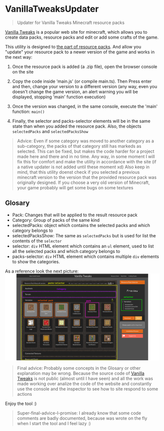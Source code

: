 # VanillaTweaksUpdater

> Updater for Vanilla Tweaks Minecraft resource packs

[Vanilla Tweaks](https://vanillatweaks.net/) is a popular web site for minecraft, which allows you to create data packs, resource packs and edit or add some crafts of the game.

This utility is designed to [the part of resource packs](https://vanillatweaks.net/picker/resource-packs/). And allow you "update" your resource pack to a newer version of the game and works in the next way:</br>

1. Once the resource pack is added (a .zip file), open the browser console on the site

2. Copy the code inside 'main.js' (or compile main.ts). Then Press enter and then, change your version to a different version (any way, even you doesn't change the game version, an alert warning you will be displayed, stopping 'main' function execution)

3. Once the version was changed, in the same console, execute the 'main' function: `main()`

4. Finally, the selector and packs-selector elements will be in the same state than when you added the resource pack. Also, the objects `selectedPacks` and `selectedPacksShow`

> Advice: Even if some category was moved to another category as a sub-category, the packs of that category still has markeds as selected.
> This can be fixed, but makes the code harder for a project made here and there and in no time. Any way, in some moment I will fix this for comfort and make the utility in accordance with the site (if a native updater is not added until these moment xd)
> Also keep in mind, that this utility doenst check if you selected a previous minecraft version to the version that the provided resource pack was originally designed. If you choose a very old version of Minecraft, your game probably will get some bugs on some textures

## Glosary

- Pack: Changes that will be applied to the result resource pack
- Category: Group of packs of the same kind
- selectedPacks: object which contains the selected packs and which category belongs to
- selectedPacksShow: The same as `selectedPacks` but is used for list the contents of the `selector`
- selector: `div` HTML element which contains an `ul` element, used to list all the selected packs and which category belongs to
- packs-selector: `div` HTML element which contains multiple `div` elements to show the categories.

As a reference look the next picture:
![image_reference](./Image%20reference%20VanillaTweaksUpdater.png)

> Final advice: Probably some concepts in the Glosary or other explanation may be wrong.
> Because the source code of [Vanilla Tweaks](https://vanillatweaks.net/) is not public (almost until I have seen) and all the work was made working over analize the code of the website and constantly use the console and the inspector to see how to site respond to some actions

Enjoy the tool :)

> Super-final-advice-I-promise: I already know that some code comments are badly documented, because was wrote on the fly when I start the tool and I feel lazy :)
